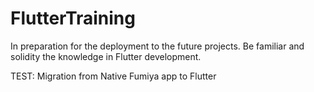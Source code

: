# FlutterTraining

In preparation for the deployment to the future projects. Be familiar and solidity the knowledge in Flutter development.

TEST: Migration from Native Fumiya app to Flutter 
